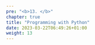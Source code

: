 ```yaml
---
pre: "<b>13. </b>"
chapter: true
title: "Programming with Python"
date: 2023-03-22T06:49:26+01:00
weight: 13
---
```


